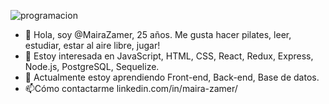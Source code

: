 ![programacion](https://github.com/user-attachments/assets/551d1cd4-56df-40dd-a59b-6dda4c0b3047)


- 👋 Hola, soy @MairaZamer, 25  años. Me gusta hacer pilates, leer, estudiar, estar al aire libre, jugar!
- 👀 Estoy interesada en JavaScript, HTML, CSS, React, Redux, Express, Node.js, PostgreSQL, Sequelize.
- 🌱 Actualmente estoy aprendiendo Front-end, Back-end, Base de datos.
- 📫Cómo contactarme linkedin.com/in/maira-zamer/






<!---
MairaZamer/MairaZamer is a ✨ special ✨ repository because its `README.md` (this file) appears on your GitHub profile.
You can click the Preview link to take a look at your changes.
--->
